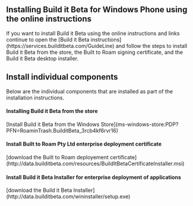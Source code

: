<h2>Installing Build it Beta for Windows Phone using the online instructions</h2>
If you want to install Build it Beta using the online instructions and links continue to open the [Build it Beta instructions](https://services.builditbeta.com/GuideLine) and follow the steps to install Build it Beta from the store, the Built to Roam signing certificate, and the Build it Beta desktop installer. 


<h2>Install individual components</h2>
Below are the individual components that are installed as part of the installation instructions.

<h4> Installing Build it Beta from the store </h4>
[Install Build it Beta from the Windows Store](ms-windows-store:PDP?PFN=RoaminTrash.BuilditBeta_3rcb4kf6rvr16)

<h4> Install Built to Roam Pty Ltd enterprise deployment certificate </h4>
[download the Built to Roam deployement certificate](http://data.builditbeta.com/resources/BuildItBetaCertificateInstaller.msi)

<h4> Install Build it Beta Installer for enterprise deployment of applications </h4>
[download the Build it Beta Installer](http://data.builditbeta.com/wininstaller/setup.exe)





